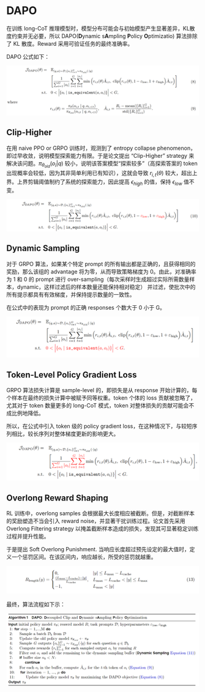 # DAPO

在训练 long-CoT 推理模型时，模型分布可能会与初始模型产生显著差异，KL散度约束并无必要，所以 DAPO(**D**ynamic s**A**mpling **P**olicy **O**ptimizatio) 算法排除了 KL 散度。Reward 采用可验证任务的最终准确率。

DAPO 公式如下：

![image-20250816211325904](./DAPO.assets/image-20250816211325904.png)

## Clip-Higher

在用 naive PPO or GRPO 训练时，观测到了 entropy collapse phenomenon，即过早收敛，说明模型探索能力有限。于是论文提出 “Clip-Higher” strategy 来解决该问题。${\pi_{\theta_{old}}}(o_i|q)$ 较小，说明该答案模型“探索较多”（高探索答案的 token 出现概率会较低，因为其非简单利用已有知识），这就会导致 $r_{i,t}(\theta)$ 较大，超出上界。上界剪辑阈值制约了系统的探索能力，因此提高 $\epsilon_{high}$ 的值，保持 $\epsilon_{low}$ 值不变。

![image-20250819144649684](./DAPO.assets/image-20250819144649684.png)

## Dynamic Sampling

对于 GRPO 算法，如果某个特定 prompt 的所有输出都是正确的，且获得相同的奖励，那么该组的 advantage 将为零，从而导致策略梯度为 0。由此，对准确率为 1 和 0 的 prompt 进行 over-sampling（每次采样时生成超过实际所需数量样本，dynamic，这样过滤后的样本数量还能保持相对稳定） 并过滤，使批次中的所有提示都具有有效梯度，并保持提示数量的一致性。

在公式中的表现为 prompt 的正确 responses 个数大于 0 小于 G。

![image-20250819144702448](./DAPO.assets/image-20250819144702448.png)

## Token-Level Policy Gradient Loss

GRPO 算法损失计算是 sample-level 的，即损失是从 response 开始计算的，每个样本在最终的损失计算中被赋予同等权重。token 个体的 loss 贡献被忽略了，尤其对于 token 数量更多的 long-CoT 模式，token 对整体损失的贡献可能会不成比例地降低。

所以，在公式中引入 token 级的 policy gradient loss，在这种情况下，与较短序列相比，较长序列对整体梯度更新的影响更大。

![image-20250819144714937](./DAPO.assets/image-20250819144714937.png)

## Overlong Reward Shaping

RL 训练中，overlong samples 会根据最大长度相应被截断。但是，对截断样本的奖励塑造不当会引入 reward noise，并显著干扰训练过程。论文首先采用 Overlong Filtering strategy 以掩盖截断样本造成的损失，发现其可显著稳定训练过程并提升性能。

于是提出 Soft Overlong Punishment. 当响应长度超过预先设定的最大值时，定义一个惩罚区间。在该区间内，响应越长，所受的惩罚就越重。

![image-20250817161955944](./DAPO.assets/image-20250817161955944.png)

最终，算法流程如下示：

![image-20250817162443434](./DAPO.assets/image-20250817162443434.png)











